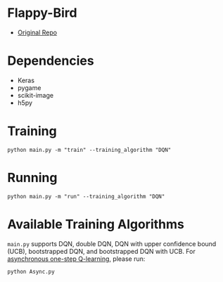 # Flappy-Bird

* [Original Repo](https://github.com/yanpanlau/Keras-FlappyBird)

# Dependencies

* Keras
* pygame
* scikit-image
* h5py

# Training

```
python main.py -m "train" --training_algorithm "DQN"
```


# Running

```
python main.py -m "run" --training_algorithm "DQN"
```

# Available Training Algorithms
`main.py` supports DQN, double DQN, DQN with upper confidence bound (UCB), bootstrapped DQN, and bootstrapped DQN with UCB. For [asynchronous one-step Q-learning](https://arxiv.org/pdf/1602.01783.pdf), please run:

```
python Async.py
```

